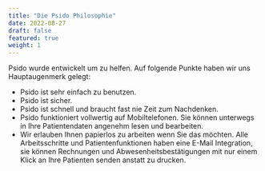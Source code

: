```yaml
---
title: "Die Psido Philosophie"
date: 2022-08-27
draft: false
featured: true
weight: 1
---
```


Psido wurde entwickelt um zu helfen. Auf folgende Punkte haben wir uns Hauptaugenmerk gelegt:

- Psido ist sehr einfach zu benutzen.
- Psido ist sicher.
- Psido ist schnell und braucht fast nie Zeit zum Nachdenken.
- Psido funktioniert vollwertig auf Mobiltelefonen. Sie können unterwegs in Ihre Patientendaten angenehm lesen und bearbeiten.
- Wir erlauben Ihnen papierlos zu arbeiten wenn Sie das möchten. Alle Arbeitsschritte und Patientenfunktionen haben eine E-Mail Integration, sie können Rechnungen und Abwesenheitsbestätigungen mit nur einem Klick an Ihre Patienten senden anstatt zu drucken.
